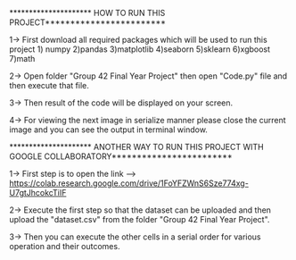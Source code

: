********************* HOW TO RUN THIS PROJECT************************

1-> First download all required packages which will be used to run this project
	 1) numpy 2)pandas 3)matplotlib 4)seaborn 5)sklearn 6)xgboost 7)math

2-> Open folder "Group 42 Final Year Project" then open "Code.py" file and then execute that file. 

3-> Then result of the code will be displayed on your screen. 

4-> For viewing the next image in serialize manner please close the current image and you can see the output in terminal window. 







********************* ANOTHER WAY TO RUN THIS PROJECT WITH GOOGLE COLLABORATORY************************

1-> First step is to open the link -->    https://colab.research.google.com/drive/1FoYFZWnS6Sze774xg-U7gtJhcokcTiIF

2-> Execute the first step so that the dataset can be uploaded and then upload the "dataset.csv" from the folder "Group 42 Final Year Project".

3-> Then you can execute the other cells in a serial order for various operation and their outcomes.